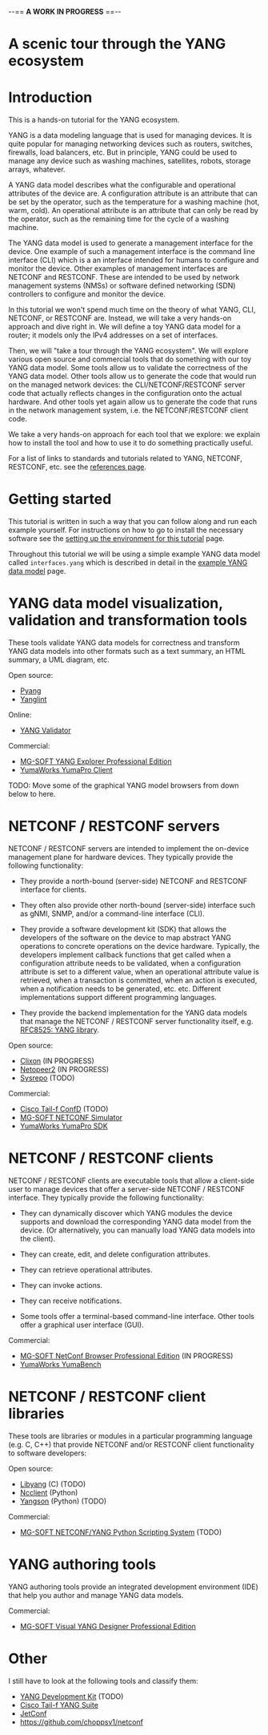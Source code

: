 --== **A WORK IN PROGRESS** ==--

# A scenic tour through the YANG ecosystem

# Introduction

This is a hands-on tutorial for the YANG ecosystem.

YANG is a data modeling language that is used for managing devices.
It is quite popular for managing networking devices such as routers, switches, firewalls,
load balancers, etc.
But in principle, YANG could be used to manage any device such as
washing machines, satellites, robots, storage arrays, whatever.

A YANG data model describes what the configurable and operational attributes of the device are.
A configuration attribute is an attribute that can be set by the operator, such as the temperature
for a washing machine (hot, warm, cold).
An operational attribute is an attribute that can only be read by the operator, such as the
remaining time for the cycle of a washing machine.

The YANG data model is used to generate a management interface for the device.
One example of such a management interface is the command line interface (CLI) which is a
an interface intended for humans to configure and monitor the device.
Other examples of management interfaces are NETCONF and RESTCONF. These are intended to be used
by network management systems (NMSs) or software defined networking (SDN) controllers to configure
and monitor the device.

In this tutorial we won't spend much time on the theory of what YANG, CLI, NETCONF, or RESTCONF
are.
Instead, we will take a very hands-on approach and dive right in. We will define a toy YANG
data model for a router; it models only the IPv4 addresses on a set of interfaces.

Then, we will "take a tour through the YANG ecosystem". We will explore various open source and
commercial tools that do something with our toy YANG data model. Some tools allow us to validate
the correctness of the YANG data model. Other tools allow us to generate the code that would run
on the managed network devices: the CLI/NETCONF/RESTCONF server code that actually reflects
changes in the configuration onto the actual hardware. And other tools yet again allow us to
generate the code that runs in the network management system, i.e. the NETCONF/RESTCONF client
code.

We take a very hands-on approach for each tool that we explore: we explain how to install the tool
and how to use it to do something practically useful.

For a list of links to standards and tutorials related to YANG, NETCONF, RESTCONF, etc. see the 
[references page](docs/references.md).

# Getting started

This tutorial is written in such a way that you can follow along and run each example yourself.
For instructions on how to go to install the necessary software see the 
[setting up the environment for this tutorial](docs/tutorial-install.md) page.

Throughout this tutorial we will be using a simple example YANG data model called
`interfaces.yang` which is described in detail in the
[example YANG data model](docs/example-yang-data-model.md) page.

# YANG data model visualization, validation and transformation tools

These tools validate YANG data models for correctness and transform YANG data models into other
formats such as a text summary, an HTML summary, a UML diagram, etc.

Open source:
* [Pyang](docs/pyang.md)
* [Yanglint](docs/yanglint.md)

Online:
* [YANG Validator](docs/yang-validator.md)

Commercial:
* [MG-SOFT YANG Explorer Professional Edition](docs/mg-soft-explorer.md)
* [YumaWorks YumaPro Client](docs/yuma-pro-client.md)

TODO: Move some of the graphical YANG model browsers from down below to here.

# NETCONF / RESTCONF servers

NETCONF / RESTCONF servers are intended to implement the on-device management plane for
hardware devices. They typically provide the following functionality:

* They provide a north-bound (server-side) NETCONF and RESTCONF interface for clients.

* They often also provide other north-bound (server-side) interface such as gNMI, SNMP, and/or
  a command-line interface (CLI).

* They provide a software development kit (SDK) that allows the developers of the software on the
  device to map abstract YANG operations to concrete operations on the device hardware.
  Typically, the developers implement callback functions that get called when a configuration
  attribute needs to be validated, when a configuration attribute is set to a different value, when
  an operational attribute value is retrieved, when a transaction is committed, when an action is
  executed, when a notification needs to be generated, etc. etc. Different implementations support
  different programming languages.

* They provide the backend implementation for the YANG data models that manage the NETCONF /
  RESTCONF server functionality itself, e.g. 
  [RFC8525: YANG library](https://datatracker.ietf.org/doc/rfc8525/).

Open source:
* [Clixon](docs/clixon.md) (IN PROGRESS)
* [Netopeer2](docs/netopeer2.md) (IN PROGRESS)
* [Sysrepo](https://github.com/sysrepo/sysrepo) (TODO)

Commercial:
* [Cisco Tail-f ConfD](docs/confd.md) (TODO)
* [MG-SOFT NETCONF Simulator](docs/mg-soft-simulator.md)
* [YumaWorks YumaPro SDK](docs/yuma-pro-sdk.md)

# NETCONF / RESTCONF clients

NETCONF / RESTCONF clients are executable tools that allow a client-side user to manage devices
that offer a server-side NETCONF / RESTCONF interface.
They typically provide the following functionality:

* They can dynamically discover which YANG modules the device supports and download the
  corresponding YANG data model from the device. (Or alternatively, you can manually load YANG
  data models into the client).

* They can create, edit, and delete configuration attributes.

* They can retrieve operational attributes.

* They can invoke actions.

* They can receive notifications.

* Some tools offer a terminal-based command-line interface.
  Other tools offer a graphical user interface (GUI).

Commercial:
* [MG-SOFT NetConf Browser Professional Edition](docs/mg-soft-browser.md) (IN PROGRESS)
* [YumaWorks YumaBench](docs/yumabench.md)

# NETCONF / RESTCONF client libraries

These tools are libraries or modules in a particular programming language (e.g. C, C++)
that provide NETCONF and/or RESTCONF client functionality to software developers:

Open source:
* [Libyang](https://netopeer.liberouter.org/doc/libyang/devel/html/) (C) (TODO)
* [Ncclient](docs/ncclient.md) (Python)
* [Yangson](https://yangson.labs.nic.cz/) (Python) (TODO)

Commercial:
* [MG-SOFT NETCONF/YANG Python Scripting System](https://www.mg-soft.si/mgNetConfScripting.html) (TODO)

# YANG authoring tools

YANG authoring tools provide an integrated development environment (IDE) that help you author and
manage YANG data models.

Commercial:
* [MG-SOFT Visual YANG Designer Professional Edition](docs/mg-soft-designer.md)

# Other

I still have to look at the following tools and classify them:

* [YANG Development Kit](https://ydkgen.readthedocs.io/en/latest/index.html) (TODO)
* [Cisco Tail-f YANG Suite](https://developer.cisco.com/yangsuite/)
* [JetConf](https://github.com/CZ-NIC/jetconf)
* https://github.com/choppsv1/netconf

